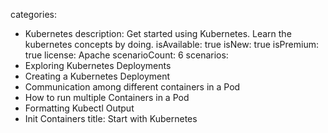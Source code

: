 categories:
  - Kubernetes
description: Get started using Kubernetes. Learn the kubernetes concepts by doing.
isAvailable: true
isNew: true
isPremium: true
license: Apache
scenarioCount: 6
scenarios:
  - Exploring Kubernetes Deployments
  - Creating a Kubernetes Deployment
  - Communication among different containers in a Pod
  - How to run multiple Containers in a Pod
  - Formatting Kubectl Output
  - Init Containers
title: Start with Kubernetes
